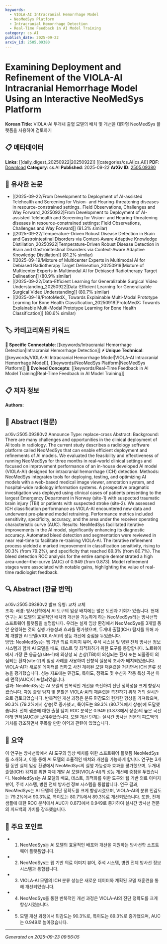 ```yaml
---
keywords:
  - VIOLA-AI Intracranial Hemorrhage Model
  - NeoMedSys Platform
  - Intracranial Hemorrhage Detection
  - Real-Time Feedback in AI Model Training
category: cs.AI
publish_date: 2025-09-22
arxiv_id: 2505.09380
---
```


<!-- KEYWORD_LINKING_METADATA:
{
  "processed_timestamp": "2025-09-23T09:56:05.407162",
  "vocabulary_version": "1.0",
  "selected_keywords": [
    "VIOLA-AI Intracranial Hemorrhage Model",
    "NeoMedSys Platform",
    "Intracranial Hemorrhage Detection",
    "Real-Time Feedback in AI Model Training"
  ],
  "rejected_keywords": [],
  "similarity_scores": {
    "VIOLA-AI Intracranial Hemorrhage Model": 0.88,
    "NeoMedSys Platform": 0.82,
    "Intracranial Hemorrhage Detection": 0.8,
    "Real-Time Feedback in AI Model Training": 0.77
  },
  "extraction_method": "AI_prompt_based",
  "budget_applied": true,
  "candidates_json": {
    "candidates": [
      {
        "surface": "VIOLA-AI",
        "canonical": "VIOLA-AI Intracranial Hemorrhage Model",
        "aliases": [
          "VIOLA-AI"
        ],
        "category": "unique_technical",
        "rationale": "This model is central to the study and offers unique insights into AI applications in medical imaging.",
        "novelty_score": 0.85,
        "connectivity_score": 0.65,
        "specificity_score": 0.9,
        "link_intent_score": 0.88
      },
      {
        "surface": "NeoMedSys",
        "canonical": "NeoMedSys Platform",
        "aliases": [
          "NeoMedSys"
        ],
        "category": "unique_technical",
        "rationale": "The platform is crucial for deploying and refining AI models, providing a unique context for AI integration in healthcare.",
        "novelty_score": 0.8,
        "connectivity_score": 0.7,
        "specificity_score": 0.85,
        "link_intent_score": 0.82
      },
      {
        "surface": "intracranial hemorrhage",
        "canonical": "Intracranial Hemorrhage Detection",
        "aliases": [
          "ICH Detection"
        ],
        "category": "specific_connectable",
        "rationale": "This medical condition is the primary focus of the AI model, linking AI technology to clinical outcomes.",
        "novelty_score": 0.55,
        "connectivity_score": 0.78,
        "specificity_score": 0.88,
        "link_intent_score": 0.8
      },
      {
        "surface": "real-time radiologist feedback",
        "canonical": "Real-Time Feedback in AI Model Training",
        "aliases": [
          "Radiologist Feedback"
        ],
        "category": "evolved_concepts",
        "rationale": "Incorporating real-time feedback is a novel approach to improving AI model accuracy and relevance.",
        "novelty_score": 0.75,
        "connectivity_score": 0.72,
        "specificity_score": 0.8,
        "link_intent_score": 0.77
      }
    ],
    "ban_list_suggestions": [
      "AI tools",
      "performance metrics",
      "clinical settings",
      "model retraining"
    ]
  },
  "decisions": [
    {
      "candidate_surface": "VIOLA-AI",
      "resolved_canonical": "VIOLA-AI Intracranial Hemorrhage Model",
      "decision": "linked",
      "scores": {
        "novelty": 0.85,
        "connectivity": 0.65,
        "specificity": 0.9,
        "link_intent": 0.88
      }
    },
    {
      "candidate_surface": "NeoMedSys",
      "resolved_canonical": "NeoMedSys Platform",
      "decision": "linked",
      "scores": {
        "novelty": 0.8,
        "connectivity": 0.7,
        "specificity": 0.85,
        "link_intent": 0.82
      }
    },
    {
      "candidate_surface": "intracranial hemorrhage",
      "resolved_canonical": "Intracranial Hemorrhage Detection",
      "decision": "linked",
      "scores": {
        "novelty": 0.55,
        "connectivity": 0.78,
        "specificity": 0.88,
        "link_intent": 0.8
      }
    },
    {
      "candidate_surface": "real-time radiologist feedback",
      "resolved_canonical": "Real-Time Feedback in AI Model Training",
      "decision": "linked",
      "scores": {
        "novelty": 0.75,
        "connectivity": 0.72,
        "specificity": 0.8,
        "link_intent": 0.77
      }
    }
  ]
}
-->

# Examining Deployment and Refinement of the VIOLA-AI Intracranial Hemorrhage Model Using an Interactive NeoMedSys Platform

**Korean Title:** VIOLA-AI 두개내 출혈 모델의 배치 및 개선을 대화형 NeoMedSys 플랫폼을 사용하여 검토하기

## 📋 메타데이터

**Links**: [[daily_digest_20250922|20250922]] [[categories/cs.AI|cs.AI]]
**PDF**: [Download](https://arxiv.org/pdf/2505.09380.pdf)
**Category**: cs.AI
**Published**: 2025-09-22
**ArXiv ID**: [2505.09380](https://arxiv.org/abs/2505.09380)

## 🔗 유사한 논문
- [[2025-09-22/From Development to Deployment of AI-assisted Telehealth and Screening for Vision- and Hearing-threatening diseases in resource-constrained settings_ Field Observations, Challenges and Way Forward_20250922|From Development to Deployment of AI-assisted Telehealth and Screening for Vision- and Hearing-threatening diseases in resource-constrained settings: Field Observations, Challenges and Way Forward]] (81.3% similar)
- [[2025-09-22/Temperature-Driven Robust Disease Detection in Brain and Gastrointestinal Disorders via Context-Aware Adaptive Knowledge Distillation_20250922|Temperature-Driven Robust Disease Detection in Brain and Gastrointestinal Disorders via Context-Aware Adaptive Knowledge Distillation]] (81.2% similar)
- [[2025-09-19/Mixture of Multicenter Experts in Multimodal AI for Debiased Radiotherapy Target Delineation_20250919|Mixture of Multicenter Experts in Multimodal AI for Debiased Radiotherapy Target Delineation]] (80.9% similar)
- [[2025-09-22/Data-Efficient Learning for Generalizable Surgical Video Understanding_20250922|Data-Efficient Learning for Generalizable Surgical Video Understanding]] (80.7% similar)
- [[2025-09-18/ProtoMedX_ Towards Explainable Multi-Modal Prototype Learning for Bone Health Classification_20250918|ProtoMedX: Towards Explainable Multi-Modal Prototype Learning for Bone Health Classification]] (80.6% similar)

## 🏷️ 카테고리화된 키워드
**🔗 Specific Connectable**: [[keywords/Intracranial Hemorrhage Detection|Intracranial Hemorrhage Detection]]
**⚡ Unique Technical**: [[keywords/VIOLA-AI Intracranial Hemorrhage Model|VIOLA-AI Intracranial Hemorrhage Model]], [[keywords/NeoMedSys Platform|NeoMedSys Platform]]
**🚀 Evolved Concepts**: [[keywords/Real-Time Feedback in AI Model Training|Real-Time Feedback in AI Model Training]]

## 📋 저자 정보

**Authors:** 

## 📄 Abstract (원문)

arXiv:2505.09380v2 Announce Type: replace-cross 
Abstract: Background: There are many challenges and opportunities in the clinical deployment of AI tools in radiology. The current study describes a radiology software platform called NeoMedSys that can enable efficient deployment and refinements of AI models. We evaluated the feasibility and effectiveness of running NeoMedSys for three months in real-world clinical settings and focused on improvement performance of an in-house developed AI model (VIOLA-AI) designed for intracranial hemorrhage (ICH) detection.
  Methods: NeoMedSys integrates tools for deploying, testing, and optimizing AI models with a web-based medical image viewer, annotation system, and hospital-wide radiology information systems. A prospective pragmatic investigation was deployed using clinical cases of patients presenting to the largest Emergency Department in Norway (site-1) with suspected traumatic brain injury (TBI) or patients with suspected stroke (site-2). We assessed ICH classification performance as VIOLA-AI encountered new data and underwent pre-planned model retraining. Performance metrics included sensitivity, specificity, accuracy, and the area under the receiver operating characteristic curve (AUC).
  Results: NeoMedSys facilitated iterative improvements in the AI model, significantly enhancing its diagnostic accuracy. Automated bleed detection and segmentation were reviewed in near real-time to facilitate re-training VIOLA-AI. The iterative refinement process yielded a marked improvement in classification sensitivity, rising to 90.3% (from 79.2%), and specificity that reached 89.3% (from 80.7%). The bleed detection ROC analysis for the entire sample demonstrated a high area-under-the-curve (AUC) of 0.949 (from 0.873). Model refinement stages were associated with notable gains, highlighting the value of real-time radiologist feedback.

## 🔍 Abstract (한글 번역)

arXiv:2505.09380v2 발표 유형: 교차 교체  
초록: 배경: 방사선학에서 AI 도구의 임상 배치에는 많은 도전과 기회가 있습니다. 현재 연구는 AI 모델의 효율적인 배치와 개선을 가능하게 하는 NeoMedSys라는 방사선학 소프트웨어 플랫폼을 설명합니다. 우리는 실제 임상 환경에서 NeoMedSys를 3개월 동안 운영하는 것의 실행 가능성과 효과를 평가했으며, 두개내 출혈(ICH) 탐지를 위해 자체 개발한 AI 모델(VIOLA-AI)의 성능 개선에 중점을 두었습니다.  
방법: NeoMedSys는 웹 기반 의료 이미지 뷰어, 주석 시스템 및 병원 전체 방사선 정보 시스템과 함께 AI 모델을 배포, 테스트 및 최적화하기 위한 도구를 통합합니다. 노르웨이에서 가장 큰 응급실(site-1)에 외상성 뇌 손상(TBI)이 의심되는 환자 또는 뇌졸중이 의심되는 환자(site-2)의 임상 사례를 사용하여 전향적 실용적 조사가 배치되었습니다. VIOLA-AI가 새로운 데이터를 접하고 사전 계획된 모델 재훈련을 거치면서 ICH 분류 성능을 평가했습니다. 성능 지표에는 민감도, 특이도, 정확도 및 수신자 작동 특성 곡선 아래 면적(AUC)이 포함되었습니다.  
결과: NeoMedSys는 AI 모델의 반복적인 개선을 촉진하여 진단 정확성을 크게 향상시켰습니다. 자동 출혈 탐지 및 분할은 VIOLA-AI의 재훈련을 촉진하기 위해 거의 실시간으로 검토되었습니다. 반복적인 개선 과정은 분류 민감도의 현저한 향상을 가져왔으며, 90.3% (79.2%에서 상승)로 증가했고, 특이도는 89.3% (80.7%에서 상승)에 도달했습니다. 전체 샘플에 대한 출혈 탐지 ROC 분석은 0.949 (0.873에서 상승)의 높은 곡선 아래 면적(AUC)을 보여주었습니다. 모델 개선 단계는 실시간 방사선 전문의 피드백의 가치를 강조하면서 주목할 만한 이익과 관련이 있었습니다.

## 📝 요약

이 연구는 방사선학에서 AI 도구의 임상 배치를 위한 소프트웨어 플랫폼 NeoMedSys를 소개하고, 이를 통해 AI 모델의 효율적인 배치와 개선을 가능하게 합니다. 연구는 3개월 동안 실제 임상 환경에서 NeoMedSys의 실행 가능성과 효과를 평가했으며, 두개내 출혈(ICH) 감지를 위한 자체 개발 AI 모델(VIOLA-AI)의 성능 개선에 중점을 두었습니다. NeoMedSys는 AI 모델의 배포, 테스트, 최적화를 위한 도구와 웹 기반 의료 이미지 뷰어, 주석 시스템, 병원 전체 방사선 정보 시스템을 통합합니다. 연구 결과, NeoMedSys는 AI 모델의 진단 정확도를 크게 향상시켰으며, VIOLA-AI의 분류 민감도는 79.2%에서 90.3%로, 특이도는 80.7%에서 89.3%로 개선되었습니다. 또한, 전체 샘플에 대한 ROC 분석에서 AUC가 0.873에서 0.949로 증가하여 실시간 방사선 전문의 피드백의 가치를 강조했습니다.

## 🎯 주요 포인트

- 1. NeoMedSys는 AI 모델의 효율적인 배포와 개선을 지원하는 방사선학 소프트웨어 플랫폼입니다.
- 2. NeoMedSys는 웹 기반 의료 이미지 뷰어, 주석 시스템, 병원 전체 방사선 정보 시스템과 통합됩니다.
- 3. VIOLA-AI 모델의 ICH 분류 성능은 새로운 데이터와 계획된 모델 재훈련을 통해 개선되었습니다.
- 4. NeoMedSys를 통한 반복적인 개선 과정은 VIOLA-AI의 진단 정확도를 크게 향상시켰습니다.
- 5. 모델 개선 과정에서 민감도는 90.3%로, 특이도는 89.3%로 증가했으며, AUC는 0.949로 높아졌습니다.


---

*Generated on 2025-09-23 09:56:05*